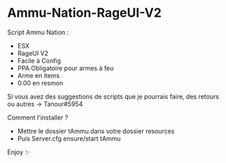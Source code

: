 # Ammu-Nation-RageUI-V2

Script Ammu Nation :
- ESX
- RageUI V2
- Facile à Config
- PPA Obligatoire pour armes à feu
- Arme en items
- 0.00 en resmon

Si vous avez des suggestions de scripts que je pourrais faire, des retours ou autres → Tanour#5954

Comment l'installer ?

- Mettre le dossier tAmmu dans votre dossier resources
- Puis Server.cfg ensure/start tAmmu

Enjoy ✨
